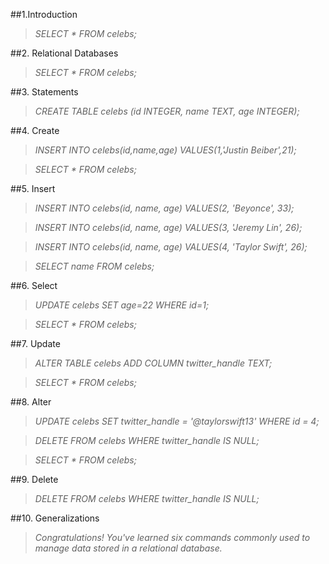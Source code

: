 

##1.Introduction

  > *SELECT * FROM celebs;*
  
##2. Relational Databases

  > *SELECT * FROM celebs;* 
  
##3. Statements

  > *CREATE TABLE celebs (id INTEGER, name TEXT, age INTEGER);*
  
##4. Create

  > *INSERT INTO celebs(id,name,age) VALUES(1,'Justin Beiber',21);*
  
  > *SELECT * FROM celebs;*

##5. Insert
 
  > *INSERT INTO celebs(id, name, age) VALUES(2, 'Beyonce', 33);*
  
  > *INSERT INTO celebs(id, name, age) VALUES(3, 'Jeremy Lin', 26);*
   
  > *INSERT INTO celebs(id, name, age) VALUES(4, 'Taylor Swift', 26);*

  > *SELECT name FROM celebs;*
  
##6. Select

  > *UPDATE celebs SET age=22 WHERE id=1;*

  > *SELECT * FROM celebs;*
  
##7. Update

  > *ALTER TABLE celebs ADD COLUMN twitter_handle TEXT;*

  > *SELECT * FROM celebs;*

##8. Alter

  > *UPDATE celebs SET twitter_handle = '@taylorswift13'  WHERE id = 4;*
  
  > *DELETE FROM celebs WHERE twitter_handle IS NULL;*
 
  > *SELECT * FROM celebs;*
  
##9. Delete

  > *DELETE FROM celebs WHERE twitter_handle IS NULL;*
  
##10. Generalizations
  
  > *Congratulations! You've learned six commands commonly used to manage data stored in a relational database.*
